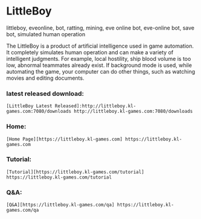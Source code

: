 # LittleBoy
littleboy, eveonline, bot, ratting, mining, eve online bot, eve-online bot, save bot, simulated human operation


The LittleBoy is a product of artificial intelligence used in game automation. It completely simulates human operation and can make a variety of intelligent judgments. For example, local hostility, ship blood volume is too low, abnormal teammates already exist. If background mode is used, while automating the game, your computer can do other things, such as watching movies and editing documents.


### latest released download: 
    [LittleBoy Latest Released]:http://littleboy.kl-games.com:7080/downloads http://littleboy.kl-games.com:7080/downloads


### Home: 
    [Home Page][https://littleboy.kl-games.com] https://littleboy.kl-games.com

### Tutorial: 
    [Tutorial][https://littleboy.kl-games.com/tutorial] https://littleboy.kl-games.com/tutorial

### Q&A: 
    [Q&A][https://littleboy.kl-games.com/qa] https://littleboy.kl-games.com/qa

